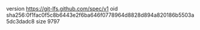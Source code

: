 version https://git-lfs.github.com/spec/v1
oid sha256:0f1fac0f5c8b6443e2f6ba646f0778964d8828d894a820186b5503a5dc3dadc8
size 9797
